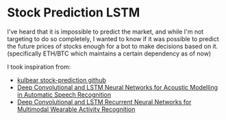 # Stock Prediction LSTM

I've heard that it is impossible to predict the market, and while I'm not targeting to do so completely, I wanted to know if it was possible to predict the future prices of stocks enough for a bot to make decisions based on it.
(specifically ETH/BTC which maintains a certain dependency as of now)

I took inspiration from:
- [kulbear stock-prediction github](https://github.com/Kulbear/stock-prediction)
- [Deep Convolutional and LSTM Neural Networks for Acoustic Modelling in Automatic Speech Recognition](http://cs231n.stanford.edu/reports/2017/pdfs/804.pdf)
- [Deep Convolutional and LSTM Recurrent Neural Networks for Multimodal Wearable Activity Recognition](http://www.mdpi.com/1424-8220/16/1/115/html)
